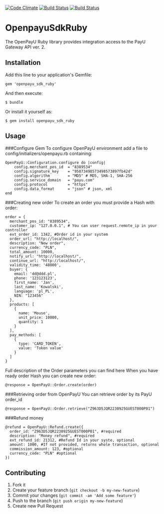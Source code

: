 [![Code Climate](https://codeclimate.com/repos/5244470a56b10276f501aaee/badges/82eaa372e10d503831cd/gpa.png)](https://codeclimate.com/repos/5244470a56b10276f501aaee/feed)
[![Build Status](https://magnum.travis-ci.com/streflik/openpayu_ruby_sdk.png?token=sqp5QvsmzqEqtVB3sNsK&branch=order)](https://magnum.travis-ci.com/streflik/openpayu_ruby_sdk)
[![Build Status](https://magnum.travis-ci.com/openpayu/openpayu_ruby_sdk.png?branch=order)](https://magnum.travis-ci.com/payu/openpayu_ruby_sdk)

# OpenpayuSdkRuby

The OpenPayU Ruby library provides integration access to the PayU Gateway API ver. 2.

## Installation

Add this line to your application's Gemfile:

    gem 'openpayu_sdk_ruby'

And then execute:

    $ bundle

Or install it yourself as:

    $ gem install openpayu_sdk_ruby

## Usage

###Configure Gem
  To configure OpenPayU environment add a file to config/initializers/openpayu.rb containing:

    OpenPayU::Configuration.configure do |config|
        config.merchant_pos_id  = "8389534"
        config.signature_key    = "95873498573498573897fb42d"
        config.algorithm        = "MD5" # MD5, SHA-1, SHA-256
        config.service_domain   = "payu.com"
        config.protocol         = "https"
        config.data_format      = "json" # json, xml
    end

###Creating new order
  To create an order you must provide a Hash with order:

    order = {
      merchant_pos_id: "8389534",
      customer_ip: "127.0.0.1", # You can user request.remote_ip in your controller
      ext_order_id: 1342, #Order id in your system
      order_url: "http://localhost/",
      description: "New order",
      currency_code: "PLN",
      total_amount: 10000,
      notify_url: "http://localhost/",
      continue_url: "http://localhost/",
      validity_time: '48000',
      buyer: {
        email: 'dd@ddd.pl',
        phone: '123123123',
        first_name: 'Jan',
        last_name: 'Kowalski',
        language: 'pl_PL',
        NIN: "123456"
      },
      products: [
        {
          name: 'Mouse',
          unit_price: 10000,
          quantity: 1
        }
      ],
      pay_methods: [
        {
          type: 'CARD_TOKEN',
          value: 'Token value'
        }
      ]
    }

  Full description of the Order parameters you can find here
  When you have ready order Hash you can create new order:

    @response = OpenPayU::Order.create(order)

###Retrieving order from OpenPayU
  You can retrieve order by its PayU order_id


    @response = OpenPayU::Order.retrieve("Z963D5JQR2230925GUEST000P01")


###Refund money


    @refund = OpenPayU::Refund.create({
      order_id: "Z963D5JQR2230925GUEST000P01", #required
      description: "Money refund", #required
      ext_refund_id: 21312, #Refund Id in your syste, optional
      amount: 1000, #If not provided, returns whole transaction, optional
      commission_amount: 123, #optional
      currency_code: "PLN" #optional
    })
    




## Contributing

1. Fork it
2. Create your feature branch (`git checkout -b my-new-feature`)
3. Commit your changes (`git commit -am 'Add some feature'`)
4. Push to the branch (`git push origin my-new-feature`)
5. Create new Pull Request

